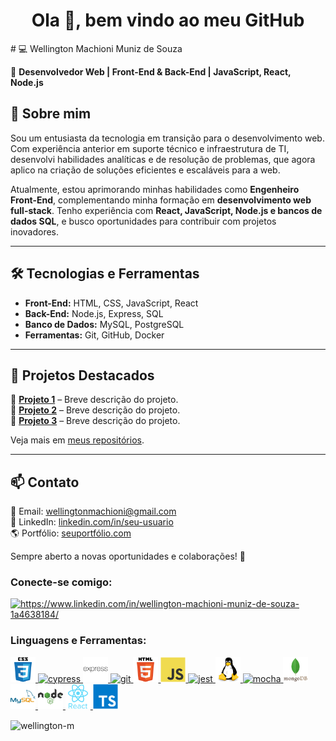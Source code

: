 <h1 align="center">Ola 👋, bem vindo ao meu GitHub</h1>
<!-- <h3 align="center">Estudante de desenvolvimento Web na Trybe.</h3> -->
# 💻 Wellington Machioni Muniz de Souza  

🚀 **Desenvolvedor Web | Front-End & Back-End | JavaScript, React, Node.js**  

## 👋 Sobre mim  
Sou um entusiasta da tecnologia em transição para o desenvolvimento web. Com experiência anterior em suporte técnico e infraestrutura de TI, desenvolvi habilidades analíticas e de resolução de problemas, que agora aplico na criação de soluções eficientes e escaláveis para a web.  

Atualmente, estou aprimorando minhas habilidades como **Engenheiro Front-End**, complementando minha formação em **desenvolvimento web full-stack**. Tenho experiência com **React, JavaScript, Node.js e bancos de dados SQL**, e busco oportunidades para contribuir com projetos inovadores.  

---

## 🛠️ Tecnologias e Ferramentas  
- **Front-End:** HTML, CSS, JavaScript, React  
- **Back-End:** Node.js, Express, SQL  
- **Banco de Dados:** MySQL, PostgreSQL  
- **Ferramentas:** Git, GitHub, Docker  

---

## 📌 Projetos Destacados  
🔹 **[Projeto 1](#)** – Breve descrição do projeto.  
🔹 **[Projeto 2](#)** – Breve descrição do projeto.  
🔹 **[Projeto 3](#)** – Breve descrição do projeto.  

Veja mais em [meus repositórios](https://github.com/seu-usuario).  

---

## 📫 Contato  
📧 Email: wellingtonmachioni@gmail.com  
💼 LinkedIn: [linkedin.com/in/seu-usuario](https://www.linkedin.com/in/seu-usuario/)  
🌎 Portfólio: [seuportfólio.com](#)  

Sempre aberto a novas oportunidades e colaborações! 🚀  


<h3 align="left">Conecte-se comigo:</h3>
<p align="left">
<a href="https://linkedin.com/in/wellington-machioni-muniz-de-souza-1a4638184/" target="blank"><img align="center" src="https://raw.githubusercontent.com/rahuldkjain/github-profile-readme-generator/master/src/images/icons/Social/linked-in-alt.svg" alt="https://www.linkedin.com/in/wellington-machioni-muniz-de-souza-1a4638184/" height="30" width="40" /></a>
</p>

<h3 align="left">Linguagens e Ferramentas:</h3>
<p align="left"> <a href="https://www.w3schools.com/css/" target="_blank" rel="noreferrer"> <img src="https://raw.githubusercontent.com/devicons/devicon/master/icons/css3/css3-original-wordmark.svg" alt="css3" width="40" height="40"/> </a> <a href="https://www.cypress.io" target="_blank" rel="noreferrer"> <img src="https://raw.githubusercontent.com/simple-icons/simple-icons/6e46ec1fc23b60c8fd0d2f2ff46db82e16dbd75f/icons/cypress.svg" alt="cypress" width="40" height="40"/> </a> <a href="https://expressjs.com" target="_blank" rel="noreferrer"> <img src="https://raw.githubusercontent.com/devicons/devicon/master/icons/express/express-original-wordmark.svg" alt="express" width="40" height="40"/> </a> <a href="https://git-scm.com/" target="_blank" rel="noreferrer"> <img src="https://www.vectorlogo.zone/logos/git-scm/git-scm-icon.svg" alt="git" width="40" height="40"/> </a> <a href="https://www.w3.org/html/" target="_blank" rel="noreferrer"> <img src="https://raw.githubusercontent.com/devicons/devicon/master/icons/html5/html5-original-wordmark.svg" alt="html5" width="40" height="40"/> </a> <a href="https://developer.mozilla.org/en-US/docs/Web/JavaScript" target="_blank" rel="noreferrer"> <img src="https://raw.githubusercontent.com/devicons/devicon/master/icons/javascript/javascript-original.svg" alt="javascript" width="40" height="40"/> </a> <a href="https://jestjs.io" target="_blank" rel="noreferrer"> <img src="https://www.vectorlogo.zone/logos/jestjsio/jestjsio-icon.svg" alt="jest" width="40" height="40"/> </a> <a href="https://www.linux.org/" target="_blank" rel="noreferrer"> <img src="https://raw.githubusercontent.com/devicons/devicon/master/icons/linux/linux-original.svg" alt="linux" width="40" height="40"/> </a> <a href="https://mochajs.org" target="_blank" rel="noreferrer"> <img src="https://www.vectorlogo.zone/logos/mochajs/mochajs-icon.svg" alt="mocha" width="40" height="40"/> </a> <a href="https://www.mongodb.com/" target="_blank" rel="noreferrer"> <img src="https://raw.githubusercontent.com/devicons/devicon/master/icons/mongodb/mongodb-original-wordmark.svg" alt="mongodb" width="40" height="40"/> </a> <a href="https://www.mysql.com/" target="_blank" rel="noreferrer"> <img src="https://raw.githubusercontent.com/devicons/devicon/master/icons/mysql/mysql-original-wordmark.svg" alt="mysql" width="40" height="40"/> </a> <a href="https://nodejs.org" target="_blank" rel="noreferrer"> <img src="https://raw.githubusercontent.com/devicons/devicon/master/icons/nodejs/nodejs-original-wordmark.svg" alt="nodejs" width="40" height="40"/> </a> <a href="https://reactjs.org/" target="_blank" rel="noreferrer"> <img src="https://raw.githubusercontent.com/devicons/devicon/master/icons/react/react-original-wordmark.svg" alt="react" width="40" height="40"/> </a> <a href="https://www.typescriptlang.org/" target="_blank" rel="noreferrer"> <img src="https://raw.githubusercontent.com/devicons/devicon/master/icons/typescript/typescript-original.svg" alt="typescript" width="40" height="40"/> </a> </p>

<p><img align="center" src="https://github-readme-stats.vercel.app/api/top-langs?username=wellington-m&show_icons=true&locale=en&layout=compact" alt="wellington-m" /></p>
